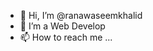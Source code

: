 - 👋 Hi, I’m @ranawaseemkhalid
- 👀 I’m a Web Develop
- 📫 How to reach me ...

<!---
ranawaseemkhalid/ranawaseemkhalid is a ✨ special ✨ repository because its `README.md` (this file) appears on your GitHub profile.
You can click the Preview link to take a look at your changes.
--->
